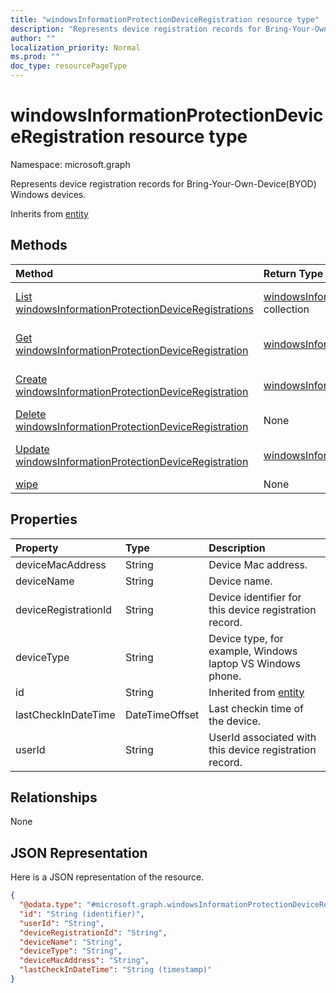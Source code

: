 ```yaml
---
title: "windowsInformationProtectionDeviceRegistration resource type"
description: "Represents device registration records for Bring-Your-Own-Device(BYOD) Windows devices."
author: ""
localization_priority: Normal
ms.prod: ""
doc_type: resourcePageType
---
```


# windowsInformationProtectionDeviceRegistration resource type


Namespace: microsoft.graph

Represents device registration records for Bring-Your-Own-Device(BYOD) Windows devices.


Inherits from [entity](../resources/entity.md)

## Methods
|Method|Return Type|Description|
|:---|:---|:---|
|[List windowsInformationProtectionDeviceRegistrations](../api/windowsinformationprotectiondeviceregistration-list.md)|[windowsInformationProtectionDeviceRegistration](../resources/windowsinformationprotectiondeviceregistration.md) collection|List properties and relationships of the [windowsInformationProtectionDeviceRegistration](../resources/windowsinformationprotectiondeviceregistration.md) objects.|
|[Get windowsInformationProtectionDeviceRegistration](../api/windowsinformationprotectiondeviceregistration-get.md)|[windowsInformationProtectionDeviceRegistration](../resources/windowsinformationprotectiondeviceregistration.md)|Read properties and relationships of the [windowsInformationProtectionDeviceRegistration](../resources/windowsinformationprotectiondeviceregistration.md) object.|
|[Create windowsInformationProtectionDeviceRegistration](../api/windowsinformationprotectiondeviceregistration-create.md)|[windowsInformationProtectionDeviceRegistration](../resources/windowsinformationprotectiondeviceregistration.md)|Create a new [windowsInformationProtectionDeviceRegistration](../resources/windowsinformationprotectiondeviceregistration.md) object.|
|[Delete windowsInformationProtectionDeviceRegistration](../api/windowsinformationprotectiondeviceregistration-delete.md)|None|Deletes a [windowsInformationProtectionDeviceRegistration](../resources/windowsinformationprotectiondeviceregistration.md).|
|[Update windowsInformationProtectionDeviceRegistration](../api/windowsinformationprotectiondeviceregistration-update.md)|[windowsInformationProtectionDeviceRegistration](../resources/windowsinformationprotectiondeviceregistration.md)|Update the properties of a [windowsInformationProtectionDeviceRegistration](../resources/windowsinformationprotectiondeviceregistration.md) object.|
|[wipe](../api/windowsinformationprotectiondeviceregistration-wipe.md)|None||

## Properties
|Property|Type|Description|
|:---|:---|:---|
|deviceMacAddress|String|Device Mac address.|
|deviceName|String|Device name.|
|deviceRegistrationId|String|Device identifier for this device registration record.|
|deviceType|String|Device type, for example, Windows laptop VS Windows phone.|
|id|String| Inherited from [entity](../resources/entity.md)|
|lastCheckInDateTime|DateTimeOffset|Last checkin time of the device.|
|userId|String|UserId associated with this device registration record.|

## Relationships
None

## JSON Representation
Here is a JSON representation of the resource.
<!-- {
  "blockType": "resource",
  "keyProperty": "id",
  "@odata.type": "microsoft.graph.windowsInformationProtectionDeviceRegistration",
  "baseType": "microsoft.graph.entity",
  "openType": false
}
-->
``` json
{
  "@odata.type": "#microsoft.graph.windowsInformationProtectionDeviceRegistration",
  "id": "String (identifier)",
  "userId": "String",
  "deviceRegistrationId": "String",
  "deviceName": "String",
  "deviceType": "String",
  "deviceMacAddress": "String",
  "lastCheckInDateTime": "String (timestamp)"
}
```

